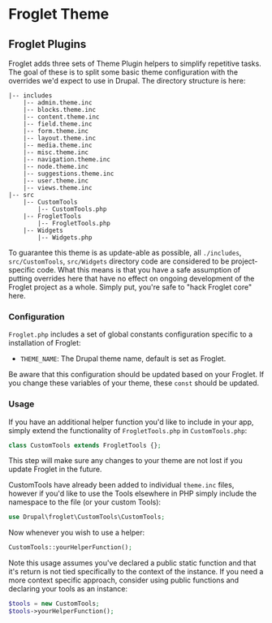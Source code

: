# Froglet Theme

## Froglet Plugins

Froglet adds three sets of Theme Plugin helpers to simplify repetitive tasks.
The goal of these is to split some basic theme configuration with the
overrides we'd expect to use in Drupal. The directory structure is here:

```
|-- includes
    |-- admin.theme.inc
    |-- blocks.theme.inc
    |-- content.theme.inc
    |-- field.theme.inc
    |-- form.theme.inc
    |-- layout.theme.inc
    |-- media.theme.inc
    |-- misc.theme.inc
    |-- navigation.theme.inc
    |-- node.theme.inc
    |-- suggestions.theme.inc
    |-- user.theme.inc
    |-- views.theme.inc
|-- src
    |-- CustomTools
        |-- CustomTools.php
    |-- FrogletTools
        |-- FrogletTools.php
    |-- Widgets
        |-- Widgets.php
```

To guarantee this theme is as update-able as possible, all `./includes`, 
`src/CustomTools`, `src/Widgets` directory code are considered to be 
project-specific code. What this means is that you have a safe assumption of 
putting overrides here that have no effect on ongoing development of the Froglet
project as a whole. Simply put, you're safe to "hack Froglet core" here.


### Configuration

`Froglet.php` includes a set of global constants configuration specific to 
a installation of Froglet: 

* `THEME_NAME`: The Drupal theme name, default is set as Froglet.

Be aware that this configuration should be updated based on your Froglet. 
If you change these variables of your theme, these `const` should be updated.  

### Usage

If you have an additional helper function you'd like to include in your app, 
simply extend the functionality of `FrogletTools.php` in `CustomTools.php`:

```php
class CustomTools extends FrogletTools {};
``` 

This step will make sure any changes to your theme are not lost if you update
Froglet in the future.

CustomTools have already been added to individual `theme.inc` files, however
if you'd like to use the Tools elsewhere in PHP simply include the namespace to
the file (or your custom Tools):

```php
use Drupal\froglet\CustomTools\CustomTools;
```

Now whenever you wish to use a helper:

```php
CustomTools::yourHelperFunction();
```

Note this usage assumes you've declared a public static function and that it's
return is not tied specifically to the context of the instance. If you need a
more context specific approach, consider using public functions and declaring
your tools as an instance:

```php
$tools = new CustomTools;
$tools->yourHelperFunction();
```
